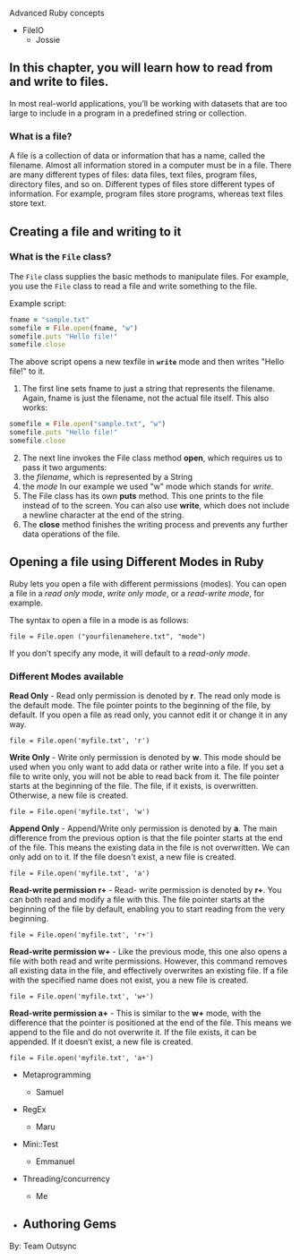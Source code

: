 Advanced Ruby concepts

 - FileIO
    - Jossie
    
## In this chapter, you will learn how to read from and write to files.
In most real-world applications, you’ll be working with datasets that are too large to include in a program in a predefined string or collection.

### What is a file?
A file is a collection of data or information that has a name, called the filename. Almost all information stored in a computer must be in a file.
There are many different types of files: data files, text files, program files, directory files, and so on. Different types of files store different types of information. For example, program files store programs, whereas text files store text.

## Creating a file and writing to it
### What is the `File` class?
The `File` class supplies the basic methods to manipulate files. For example, you use the `File` class to read a file and write something to the file.

Example script:
```ruby
fname = "sample.txt"
somefile = File.open(fname, "w")
somefile.puts "Hello file!"
somefile.close
```
The above script opens a new texfile in **`write`** mode and then writes "Hello file!" to it.


1. The first line sets fname to just a string that represents the filename. Again, fname is just the filename, not the actual file itself. This also works:
  ```ruby
  somefile = File.open("sample.txt", "w")
  somefile.puts "Hello file!"
  somefile.close
  ```
2. The next line invokes the File class method **open**, which requires us to pass it two arguments:
  1. the *filename*, which is represented by a String
  2. the *mode*
  In our example we used "w" mode which stands for *write*.
3. The File class has its own **puts** method. This one prints to the file instead of to the screen.
   You can also use **write**, which does not include a newline character at the end of the string.
4. The **close** method finishes the writing process and prevents any further data operations of the file.

## Opening a file using Different Modes in Ruby
Ruby lets you open a file with different permissions (modes). You can open a file in a *read only mode*, *write only mode*, or a *read-write mode*, for example.

The syntax to open a file in a mode is as follows:
```
file = File.open ("yourfilenamehere.txt", "mode")
```
If you don’t specify any mode, it will default to a *read-only mode*.

### Different Modes available
**Read Only** - Read only permission is denoted by **r**. The read only mode is the default mode. The file pointer points to the beginning of the file, by default. If you open a file as read only, you cannot edit it or change it in any way.
```
file = File.open('myfile.txt', 'r')
```

**Write Only** - Write only permission is denoted by **w**. This mode should be used when you only want to add data or rather write into a file. If you set a file to write only, you will not be able to read back from it. The file pointer starts at the beginning of the file. The file, if it exists, is overwritten. Otherwise, a new file is created.
```
file = File.open('myfile.txt', 'w')
```

**Append Only** - Append/Write only permission  is denoted by **a**. The main difference from the previous option is that the file pointer starts at the end of the file. This means the existing data in the file is not overwritten. We can only add on to it. If the file doesn't exist, a new file is created.
```
file = File.open('myfile.txt', 'a')
```

**Read-write permission r+** - Read- write permission is denoted by **r+**. You can both read and modify a file with this. The file pointer starts at the beginning of the file by default, enabling you to start reading from the very beginning.
```
file = File.open('myfile.txt', 'r+')
```

**Read-write permission w+** - Like the previous mode, this one also opens a file with both read and write permissions. However, this command removes all existing data in the file, and effectively overwrites an existing file. If a file with the specified name does not exist, you a new file is created.
```
file = File.open('myfile.txt', 'w+')
```

**Read-write permission a+** - This is similar to the **w+** mode, with the difference that the pointer is positioned at the end of the file. This means we append to the file and do not overwrite it. If the file exists, it can be appended. If it doesn’t exist, a new file is created.
```
file = File.open('myfile.txt', 'a+')
```






 - Metaprogramming
    - Samuel

 - RegEx
 	- Maru

 - Mini::Test
 	- Emmanuel

 - Threading/concurrency
 	- Me

 - Authoring Gems
    - 

 
By: Team Outsync
